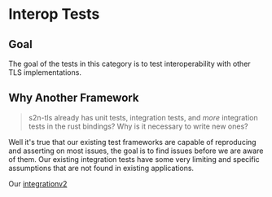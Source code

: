 # Interop Tests
## Goal
The goal of the tests in this category is to test interoperability with other TLS implementations. 

## Why Another Framework
> s2n-tls already has unit tests, integration tests, and _more_ integration tests in the rust bindings? Why is it necessary to write new ones?

Well it's true that our existing test frameworks are capable of reproducing and asserting on most issues, the goal is to find issues before we are aware of them. Our existing integration tests have some very limiting and specific assumptions that are not found in existing applications.

Our [integrationv2](../integrationv2/README.md)
